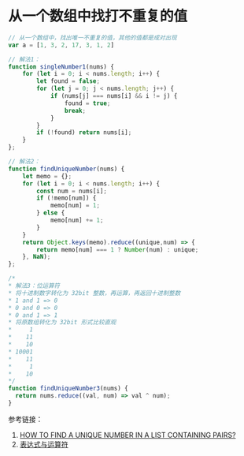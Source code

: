 # 从一个数组中找打不重复的值

```javascript
// 从一个数组中，找出唯一不重复的值，其他的值都是成对出现
var a = [1, 3, 2, 17, 3, 1, 2]

// 解法1：
function singleNumber1(nums) {
    for (let i = 0; i < nums.length; i++) {
        let found = false;
        for (let j = 0; j < nums.length; j++) {
            if (nums[j] === nums[i] && i != j) {
                found = true;
                break;
            }
        }
        if (!found) return nums[i];
    }
};

// 解法2：
function findUniqueNumber(nums) {
    let memo = {};
    for (let i = 0; i < nums.length; i++) {
        const num = nums[i];
        if (!memo[num]) {
            memo[num] = 1;
        } else {
            memo[num] += 1;
        }
    }
    return Object.keys(memo).reduce((unique,num) => {
        return memo[num] === 1 ? Number(num) : unique;
    }, NaN);
};

/*
* 解法3：位运算符
* 将十进制数字转化为 32bit 整数，再运算，再返回十进制整数
* 1 and 1 => 0
* 0 and 0 => 0
* 0 and 1 => 1
* 将原数组转化为 32bit 形式比较直观
*     1
*    11
*    10
* 10001
*    11
*     1
*    10
*/
function findUniqueNumber3(nums) {
  return nums.reduce((val, num) => val ^ num); 
}
```

参考链接：

1. [HOW TO FIND A UNIQUE NUMBER IN A LIST CONTAINING PAIRS?](https://yonatankra.com/how-to-find-a-unique-number-in-a-list-of-pairs/)
1. [表达式与运算符](https://developer.mozilla.org/zh-CN/docs/Web/JavaScript/Guide/Expressions_and_Operators)
